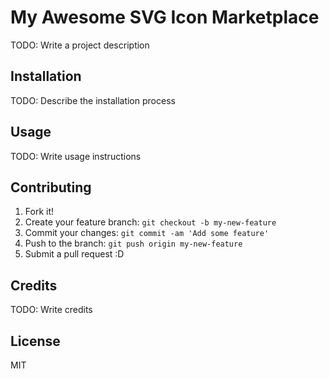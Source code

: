 
# My Awesome SVG Icon Marketplace
TODO: Write a project description

## Installation
TODO: Describe the installation process

## Usage
TODO: Write usage instructions

## Contributing

1. Fork it!
2. Create your feature branch: `git checkout -b my-new-feature`
3. Commit your changes: `git commit -am 'Add some feature'`
4. Push to the branch: `git push origin my-new-feature`
5. Submit a pull request :D


## Credits
TODO: Write credits
## License
MIT
